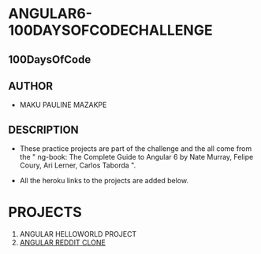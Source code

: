 # ANGULAR6-100DAYSOFCODECHALLENGE
## 100DaysOfCode
## AUTHOR  
- MAKU PAULINE MAZAKPE
## DESCRIPTION
- These practice projects are part of the challenge and the all come from the " ng-book: The Complete Guide to Angular 6
by Nate Murray,  Felipe Coury, Ari Lerner, Carlos Taborda ".

- All the heroku links to the projects are added below.

# PROJECTS
1. ANGULAR HELLOWORLD PROJECT
2. [ANGULAR REDDIT CLONE](https://www.google.com)
